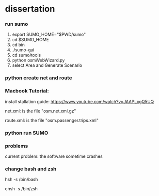 # dissertation

### run sumo
1. export SUMO_HOME="$PWD/sumo"
2. cd $SUMO_HOME 
3. cd bin
4. ./sumo-gui
5. cd sumo/tools
6. python osmWebWizard.py
7. select Area and Generate Scenario

### python create net and route




### Macbook Tutorial:
install stallation guide: https://www.youtube.com/watch?v=JAAPLxgQ5UQ

net.xml: is the file "osm.net.xml.gz"

route.xml: is the file "osm.passenger.trips.xml"

### python run SUMO




### problems
current problem: the software sometime crashes

### change bash and zsh
hsh -s /bin/bash

chsh -s /bin/zsh

